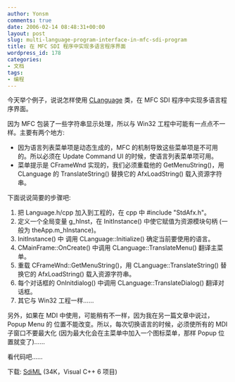 ```yaml
---
author: Yonsm
comments: true
date: 2006-02-14 08:48:31+00:00
layout: post
slug: multi-language-program-interface-in-mfc-sdi-program
title: 在 MFC SDI 程序中实现多语言程序界面
wordpress_id: 178
categories:
- 文档
tags:
- 编程
---
```


今天举个例子，说说怎样使用 [CLanguage](read.php?177) 类，在 MFC SDI 程序中实现多语言程序界面。 

  


因为 MFC 包装了一些字符串显示处理，所以与 Win32 工程中可能有一点点不一样。主要有两个地方:

<!-- more -->  
  


  * 因为语言列表菜单项是动态生成的，MFC 的机制导致这些菜单项是不可用的。所以必须在 Update Command UI 的时候，使语言列表菜单项可用。 
  * 菜单提示是 CFrameWnd 实现的，我们必须重载他的 GetMenuString()，用 CLanguage 的 TranslateString() 替换它的 AfxLoadString() 载入资源字符串。 

下面说说简要的步骤吧:

  


  1. 把 Language.h/cpp 加入到工程的，在 cpp 中 #include "StdAfx.h"。 
  2. 定义一个全局变量 g_hInst，在 InitInstance() 中使它赋值为资源模块句柄 (一般为 theApp.m_hInstance)。 
  3. InitInstance() 中 调用 CLanguage::Initialize() 确定当前要使用的语言。 
  4. CMainFrame::OnCreate() 中调用 CLanguage::TranslateMenu() 翻译主菜单。 
  5. 重载 CFrameWnd::GetMenuString()，用 CLanguage::TranslateString() 替换它的 AfxLoadString() 载入资源字符串。 
  6. 每个对话框的 OnInitdialog() 中调用 CLanguage::TranslateDialog() 翻译对话框。 
  7. 其它与 Win32 工程一样……

另外，如果在 MDI 中使用，可能稍有不一样，因为我在另一篇文章中说过，Popup Menu 的 位置不能改变。所以，每次切换语言的时候，必须使所有的 MDI 子窗口不要最大化 (因为最大化会在主菜单中加入一个图标菜单，那样 Popup 位置就变了)……

  


看代码吧……  


  


下载: [SdiML](up/1101305671.rar) (34K，Visual C++ 6 项目) 

  

